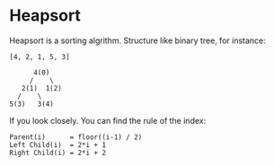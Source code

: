 # Heapsort

Heapsort is a sorting algrithm. Structure like binary tree, for instance:

```
[4, 2, 1, 5, 3]

      4(0)
     /    \
   2(1)  1(2)
  /    \
5(3)   3(4)
```

If you look closely. You can find the rule of the index:
```
Parent(i)      = floor((i-1) / 2)
Left Child(i)  = 2*i + 1
Right Child(i) = 2*i + 2
```